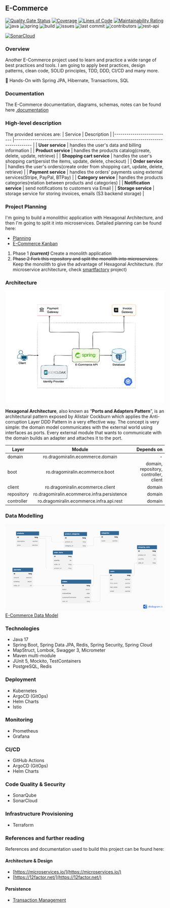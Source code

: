 ## E-Commerce
[![Quality Gate Status](https://sonarcloud.io/api/project_badges/measure?project=DragomirAlin_e-commerce&metric=alert_status)](https://sonarcloud.io/summary/new_code?id=DragomirAlin_e-commerce)
[![Coverage](https://sonarcloud.io/api/project_badges/measure?project=DragomirAlin_e-commerce&metric=coverage)](https://sonarcloud.io/summary/new_code?id=DragomirAlin_e-commerce)
[![Lines of Code](https://sonarcloud.io/api/project_badges/measure?project=DragomirAlin_e-commerce&metric=ncloc)](https://sonarcloud.io/summary/new_code?id=DragomirAlin_e-commerce)
[![Maintainability Rating](https://sonarcloud.io/api/project_badges/measure?project=DragomirAlin_e-commerce&metric=sqale_rating)](https://sonarcloud.io/summary/new_code?id=DragomirAlin_e-commerce)
![java](https://img.shields.io/badge/Java-17-green)
![spring](https://img.shields.io/badge/Spring-3.0.0-green)
![build](https://img.shields.io/github/actions/workflow/status/dragomiralin/e-commerce/ci.yaml)
![issues](https://img.shields.io/github/issues/dragomiralin/e-commerce)
![last commit](https://img.shields.io/github/last-commit/dragomiralin/e-commerce)
![contributors](https://img.shields.io/github/contributors/dragomiralin/e-commerce)
![rest-api](https://img.shields.io/badge/REST-API-violet)

[![SonarCloud](https://sonarcloud.io/images/project_badges/sonarcloud-white.svg)](https://sonarcloud.io/summary/new_code?id=DragomirAlin_e-commerce)
### Overview

Another E-Commerce project used to learn and practice a wide range of best practices and tools.
I am going to apply best practices, design patterns, clean code, SOLID principles, TDD, DDD, CI/CD and many more.

:dancers: Hands-On with Spring JPA, Hibernate, Transactions, SQL

### Documentation

The E-Commerce documentation, diagrams, schemas, notes can be found
here [.documentation](https://github.com/DragomirAlin/e-commerce/tree/main/.documentation)

### High-level description

The provided services are:
| Service | Description |
|--------------------------- |-------------------------------------------------------------------------------------- |
| **User service**            | handles the user's data and billing information |
| **Product service**        | handles the products catalog(create, delete, update, retrieve)                        |
| **Shopping cart service**    | handles the user's shopping cart(persist the items, update, delete, checkout) |
| **Order service**            | handles the user's orders(create order from shopping cart, update, delete, retrieve) |
| **Payment service**        | handles the orders' payments using external services(Stripe, PayPal, BTPay)            |
| **Category service**        | handles the products categories(relation between products and categories) |
| **Notification service**        | send notifications to customers via Email |
| **Storage service**        | storage service for storing invoices, emails (S3 backend storage) |

### Project Planning

I'm going to build a monolithic application with Hexagonal Architecture, and then I'm going to split it into
microservices.
Detailed planning can be found here:

- [Planning](./documentation/planning.md)
- [E-Commerce Kanban](https://github.com/DragomirAlin/spring-transactions/projects/1)

1. Phase 1 ***(current)***
   Create a monolith application
2. ~~Phase 2
   Fork this repository and split the monolith into microservices.~~ Keep the monolith to give the advantage of Hexagonal Architecture. (for microservice architecture, check [smartfactory](https://github.com/DragomirAlin/smartfactory) project)

### Architecture

![Architecture](.documentation/img/architecture/ecommerce_architecture_0.0.1.png)

**Hexagonal Architecture**, also known as “**Ports and Adapters Pattern**”, is an architectural pattern exposed by
Alistair
Cockburn which applies the Anti-corruption Layer DDD Pattern in a very effective way. The concept is very simple: the
domain model communicates with the external world using interfaces as ports. Every external module that wants to
communicate with the domain builds an adapter and attaches it to the port.

| Layer      |                   Module                    |                             Depends on |
|------------|:-------------------------------------------:|---------------------------------------:|
| domain     |      ro.dragomiralin.ecommerce.domain       |                                      - |
| boot       |       ro.dragomiralin.ecommerce.boot        | domain, repository, controller, client |
| client     |      ro.dragomiralin.ecommerce.client       |                                 domain |
| repository | ro.dragomiralin.ecommerce.infra.persistence |                                 domain |
| controller |  ro.dragomiralin.ecommerce.infra.api.rest   |                                 domain |

### Data Modelling

![Diagram](.documentation/img/db_diagram/db_diagram_0.0.1.png)
[E-Commerce Data Model](./documentation/dbdiagram.md)

### Technologies
- Java 17
- Spring Boot, Spring Data JPA, Redis, Spring Security, Spring Cloud
- MapStruct, Lombok, Swagger 3, Micrometer
- Maven multi-module
- JUnit 5, Mockito, TestContainers
- PostgreSQL, Redis

### Deployment
- Kubernetes
- ArgoCD (GitOps)
- Helm Charts
- Istio

### Monitoring
- Prometheus
- Grafana

### CI/CD
- GitHub Actions
- ArgoCD (GitOps)
- Helm Charts

### Code Quality & Security
- SonarQube
- SonarCloud

### Infrastructure Provisioning
- Terraform

### References and further reading

References and documentation used to build this project can be found here:

#### Architecture & Design

- [https://microservices.io/](https://microservices.io/)
- [https://12factor.net/](https://12factor.net/)

#### Persistence

- [Transaction Management](https://docs.spring.io/spring-framework/docs/4.2.x/spring-framework-reference/html/transaction.html#:~:text=The%20Spring%20Framework%20provides%20a,Java%20Data%20Objects%20(JDO).)


